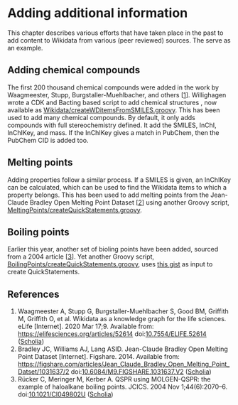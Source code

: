 # Adding additional information

This chapter describes various efforts that have taken place in the past to add content to Wikidata from
various (peer reviewed) sources. The serve as an example.

## Adding chemical compounds

The first 200 thousand chemical compounds were added in the work by Waagmeester, Stupp, Burgstaller-Muehlbacher, and others [<a href="#citeref1">1</a>].
Willighagen wrote a CDK and Bacting based script to add chemical structures <!-- https://doi.org/10.59350/k8jnz-7fb76 -->, now
available as [Wikidata/createWDitemsFromSMILES.groovy](https://github.com/egonw/ons-wikidata/blob/main/Wikidata/createWDitemsFromSMILES.groovy).
This has been used to add many chemical compounds. By default, it only adds compounds with full stereochemistry defined.
It add the SMILES, InChI, InChIKey, and mass. If the InChIKey gives a match in PubChem, then the PubChem CID is added too.

## Melting points

Adding properties follow a similar process. If a SMILES is given, an InChIKey can be calculated, which can be used to
find the Wikidata items to which a property belongs. This has been used to add <a name="tp1">melting points</a> from the
Jean-Claude Bradley Open Melting Point Dataset [<a href="#citeref2">2</a>] using another Groovy script,
[MeltingPoints/createQuickStatements.groovy](https://github.com/egonw/ons-wikidata/blob/main/MeltingPoints/createQuickStatements.groovy).

## Boiling points

Earlier this year, another set of <a name="tp2">bioling points</a> have been added, sourced from a 2004 article [<a href="#citeref3">3</a>].
Yet another Groovy script, [BoilingPoints/createQuickStatements.groovy](https://github.com/egonw/ons-wikidata/blob/main/BoilingPoints/createQuickStatements.groovy), uses
[this gist](https://gist.github.com/dehaenw/9b43e42e17a388a4f66670d5f89e3378) as input to create QuickStatements.

## References

1. <a name="citeref1"></a> Waagmeester A, Stupp G, Burgstaller-Muehlbacher S, Good BM, Griffith M, Griffith O, et al. Wikidata as a knowledge graph for the life sciences. eLife [Internet]. 2020 Mar 17;9. Available from: https://elifesciences.org/articles/52614 doi:[10.7554/ELIFE.52614](https://doi.org/10.7554/ELIFE.52614) ([Scholia](https://scholia.toolforge.org/doi/10.7554/ELIFE.52614))
2. <a name="citeref2"></a> Bradley JC, Williams AJ, Lang ASID. Jean-Claude Bradley Open Melting Point Dataset [Internet]. Figshare. 2014. Available from: https://figshare.com/articles/Jean_Claude_Bradley_Open_Melting_Point_Datset/1031637/2 doi:[10.6084/M9.FIGSHARE.1031637.V2](https://doi.org/10.6084/M9.FIGSHARE.1031637.V2) ([Scholia](https://scholia.toolforge.org/doi/10.6084/M9.FIGSHARE.1031637.V2))
3. <a name="citeref3"></a> Rücker C, Meringer M, Kerber A. QSPR using MOLGEN-QSPR: the example of haloalkane boiling points. JCICS. 2004 Nov 1;44(6):2070–6.  doi:[10.1021/CI049802U](https://doi.org/10.1021/CI049802U) ([Scholia](https://scholia.toolforge.org/doi/10.1021/CI049802U))

